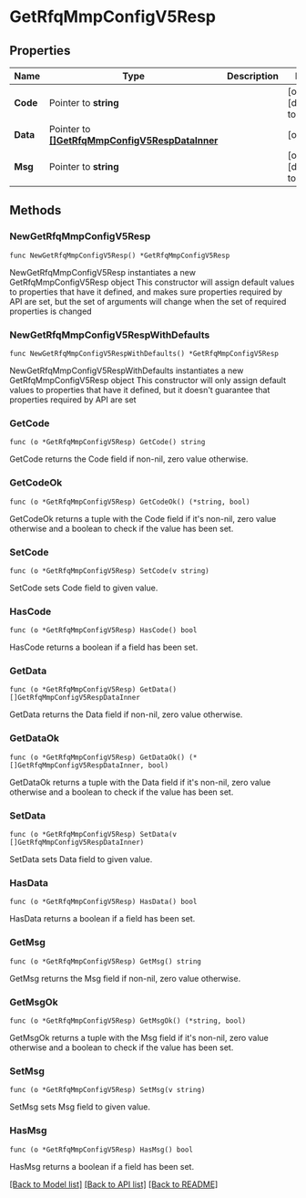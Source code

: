 # GetRfqMmpConfigV5Resp

## Properties

Name | Type | Description | Notes
------------ | ------------- | ------------- | -------------
**Code** | Pointer to **string** |  | [optional] [default to ""]
**Data** | Pointer to [**[]GetRfqMmpConfigV5RespDataInner**](GetRfqMmpConfigV5RespDataInner.md) |  | [optional] 
**Msg** | Pointer to **string** |  | [optional] [default to ""]

## Methods

### NewGetRfqMmpConfigV5Resp

`func NewGetRfqMmpConfigV5Resp() *GetRfqMmpConfigV5Resp`

NewGetRfqMmpConfigV5Resp instantiates a new GetRfqMmpConfigV5Resp object
This constructor will assign default values to properties that have it defined,
and makes sure properties required by API are set, but the set of arguments
will change when the set of required properties is changed

### NewGetRfqMmpConfigV5RespWithDefaults

`func NewGetRfqMmpConfigV5RespWithDefaults() *GetRfqMmpConfigV5Resp`

NewGetRfqMmpConfigV5RespWithDefaults instantiates a new GetRfqMmpConfigV5Resp object
This constructor will only assign default values to properties that have it defined,
but it doesn't guarantee that properties required by API are set

### GetCode

`func (o *GetRfqMmpConfigV5Resp) GetCode() string`

GetCode returns the Code field if non-nil, zero value otherwise.

### GetCodeOk

`func (o *GetRfqMmpConfigV5Resp) GetCodeOk() (*string, bool)`

GetCodeOk returns a tuple with the Code field if it's non-nil, zero value otherwise
and a boolean to check if the value has been set.

### SetCode

`func (o *GetRfqMmpConfigV5Resp) SetCode(v string)`

SetCode sets Code field to given value.

### HasCode

`func (o *GetRfqMmpConfigV5Resp) HasCode() bool`

HasCode returns a boolean if a field has been set.

### GetData

`func (o *GetRfqMmpConfigV5Resp) GetData() []GetRfqMmpConfigV5RespDataInner`

GetData returns the Data field if non-nil, zero value otherwise.

### GetDataOk

`func (o *GetRfqMmpConfigV5Resp) GetDataOk() (*[]GetRfqMmpConfigV5RespDataInner, bool)`

GetDataOk returns a tuple with the Data field if it's non-nil, zero value otherwise
and a boolean to check if the value has been set.

### SetData

`func (o *GetRfqMmpConfigV5Resp) SetData(v []GetRfqMmpConfigV5RespDataInner)`

SetData sets Data field to given value.

### HasData

`func (o *GetRfqMmpConfigV5Resp) HasData() bool`

HasData returns a boolean if a field has been set.

### GetMsg

`func (o *GetRfqMmpConfigV5Resp) GetMsg() string`

GetMsg returns the Msg field if non-nil, zero value otherwise.

### GetMsgOk

`func (o *GetRfqMmpConfigV5Resp) GetMsgOk() (*string, bool)`

GetMsgOk returns a tuple with the Msg field if it's non-nil, zero value otherwise
and a boolean to check if the value has been set.

### SetMsg

`func (o *GetRfqMmpConfigV5Resp) SetMsg(v string)`

SetMsg sets Msg field to given value.

### HasMsg

`func (o *GetRfqMmpConfigV5Resp) HasMsg() bool`

HasMsg returns a boolean if a field has been set.


[[Back to Model list]](../README.md#documentation-for-models) [[Back to API list]](../README.md#documentation-for-api-endpoints) [[Back to README]](../README.md)


